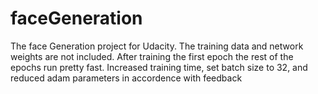# faceGeneration

The face Generation project for Udacity. The training data and network weights are not included. After training the first epoch the rest of the epochs run pretty fast.
Increased training time, set batch size to 32, and reduced adam parameters in accordence with feedback
